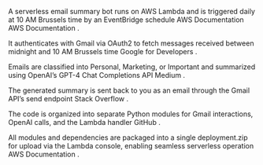 A serverless email summary bot runs on AWS Lambda and is triggered daily at 10 AM Brussels time by an EventBridge schedule 
AWS Documentation
AWS Documentation
.

It authenticates with Gmail via OAuth2 to fetch messages received between midnight and 10 AM Brussels time 
Google for Developers
.

Emails are classified into Personal, Marketing, or Important and summarized using OpenAI’s GPT-4 Chat Completions API 
Medium
.

The generated summary is sent back to you as an email through the Gmail API’s send endpoint 
Stack Overflow
.

The code is organized into separate Python modules for Gmail interactions, OpenAI calls, and the Lambda handler 
GitHub
.

All modules and dependencies are packaged into a single deployment.zip for upload via the Lambda console, enabling seamless serverless operation 
AWS Documentation
.
